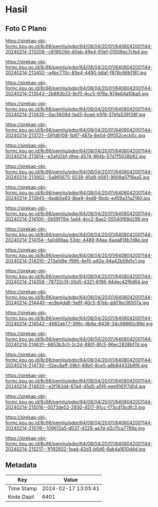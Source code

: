 # Hasil

## Foto C Plano

https://sirekap-obj-formc.kpu.go.id/8c66/pemilu/pdpr/64/08/04/20/01/6408042001144-20240214-213209--c618629d-40eb-49e4-93ef-01506ec7cfe4.jpg

https://sirekap-obj-formc.kpu.go.id/8c66/pemilu/pdpr/64/08/04/20/01/6408042001144-20240214-213452--a4bc770c-85e4-4490-b8af-f878c66b1181.jpg

https://sirekap-obj-formc.kpu.go.id/8c66/pemilu/pdpr/64/08/04/20/01/6408042001144-20240214-213543--2b893b33-9cf5-4cc5-978a-974e64a10ba5.jpg

https://sirekap-obj-formc.kpu.go.id/8c66/pemilu/pdpr/64/08/04/20/01/6408042001144-20240214-213635--0ac5608d-fad3-4ced-b5f9-37efa539138f.jpg

https://sirekap-obj-formc.kpu.go.id/8c66/pemilu/pdpr/64/08/04/20/01/6408042001144-20240214-213721--591d6108-1b97-487a-8e0d-0ff052cecb5c.jpg

https://sirekap-obj-formc.kpu.go.id/8c66/pemilu/pdpr/64/08/04/20/01/6408042001144-20240214-213814--e2afd2bf-dfee-4574-964b-57d7f5638b82.jpg

https://sirekap-obj-formc.kpu.go.id/8c66/pemilu/pdpr/64/08/04/20/01/6408042001144-20240214-213902--5a965675-9239-45d9-b561-9909a07f8ea5.jpg

https://sirekap-obj-formc.kpu.go.id/8c66/pemilu/pdpr/64/08/04/20/01/6408042001144-20240214-213945--6edb5e93-8be9-4ed9-9bdc-e459a31a2180.jpg

https://sirekap-obj-formc.kpu.go.id/8c66/pemilu/pdpr/64/08/04/20/01/6408042001144-20240214-214100--0b59f78d-1a44-4cc2-8aa2-05540f68d299.jpg

https://sirekap-obj-formc.kpu.go.id/8c66/pemilu/pdpr/64/08/04/20/01/6408042001144-20240214-214154--fa0d89aa-53dc-4489-84aa-6aea818b7d8e.jpg

https://sirekap-obj-formc.kpu.go.id/8c66/pemilu/pdpr/64/08/04/20/01/6408042001144-20240214-214310--213afd9e-f995-4e15-a40a-94a42b59d1c1.jpg

https://sirekap-obj-formc.kpu.go.id/8c66/pemilu/pdpr/64/08/04/20/01/6408042001144-20240214-214358--78732c5f-06d5-4321-8198-84dec42f6d64.jpg

https://sirekap-obj-formc.kpu.go.id/8c66/pemilu/pdpr/64/08/04/20/01/6408042001144-20240214-214445--ec9e4dd6-5e6f-40c5-87eb-dd01bc06507a.jpg

https://sirekap-obj-formc.kpu.go.id/8c66/pemilu/pdpr/64/08/04/20/01/6408042001144-20240214-214542--4682ab77-396c-4b6e-9438-34c98860c99d.jpg

https://sirekap-obj-formc.kpu.go.id/8c66/pemilu/pdpr/64/08/04/20/01/6408042001144-20240214-214631--6653b3c0-2c2d-480f-8fc5-96ec2828bf7d.jpg

https://sirekap-obj-formc.kpu.go.id/8c66/pemilu/pdpr/64/08/04/20/01/6408042001144-20240214-214730--02ec8aff-09b1-49b0-8ce5-a8b84432b8f6.jpg

https://sirekap-obj-formc.kpu.go.id/8c66/pemilu/pdpr/64/08/04/20/01/6408042001144-20240214-214820--e2f182d4-67a4-45d5-a5f6-eee9161f7d04.jpg

https://sirekap-obj-formc.kpu.go.id/8c66/pemilu/pdpr/64/08/04/20/01/6408042001144-20240214-215016--0073de52-2930-4517-91cc-f73cd13cdfc3.jpg

https://sirekap-obj-formc.kpu.go.id/8c66/pemilu/pdpr/64/08/04/20/01/6408042001144-20240214-215116--109612a5-d037-4228-aa7d-d2c11ca7789a.jpg

https://sirekap-obj-formc.kpu.go.id/8c66/pemilu/pdpr/64/08/04/20/01/6408042001144-20240214-215217--1f192932-1ead-42d3-b6d6-6ab4a1610d4d.jpg


## Metadata

| Key        | Value               |
| ---------- | ------------------- |
| Time Stamp | 2024-02-17 13:05:41 |
| Kode Dapil | 6401                |



